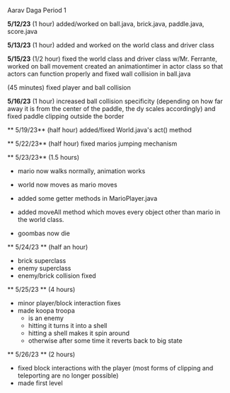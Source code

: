 Aarav Daga Period 1

**5/12/23** (1 hour)
added/worked on ball.java, brick.java, paddle.java, score.java

**5/13/23** (1 hour)
added and worked on the world class and driver class

**5/15/23** (1/2 hour)
fixed the world class and driver class w/Mr. Ferrante, worked on ball movement
created an animationtimer in actor class so that actors can function properly and fixed wall collision in ball.java

(45 minutes)
fixed player and ball collision

**5/16/23** (1 hour)
increased ball collision specificity (depending on how far away it is from the center of the paddle, the dy scales accordingly) and fixed paddle clipping outside the border

** 5/19/23** (half hour) 
added/fixed World.java's act() method

** 5/22/23** (half hour) 
fixed marios jumping mechanism

** 5/23/23** (1.5 hours) 
- mario now walks normally, animation works
- world now moves as mario moves
- added some getter methods in MarioPlayer.java
- added moveAll method which moves every object other than mario in the world class.

- goombas now die

** 5/24/23 ** (half an hour)
- brick superclass
- enemy superclass
- enemy/brick collision fixed

** 5/25/23 ** (4 hours)
- minor player/block interaction fixes
- made koopa troopa 
   - is an enemy
   - hitting it turns it into a shell
   - hitting a shell makes it spin around
   - otherwise after some time it reverts back to big state

** 5/26/23 ** (2 hours)
- fixed block interactions with the player (most forms of clipping and teleporting are no longer possible)
- made first level


